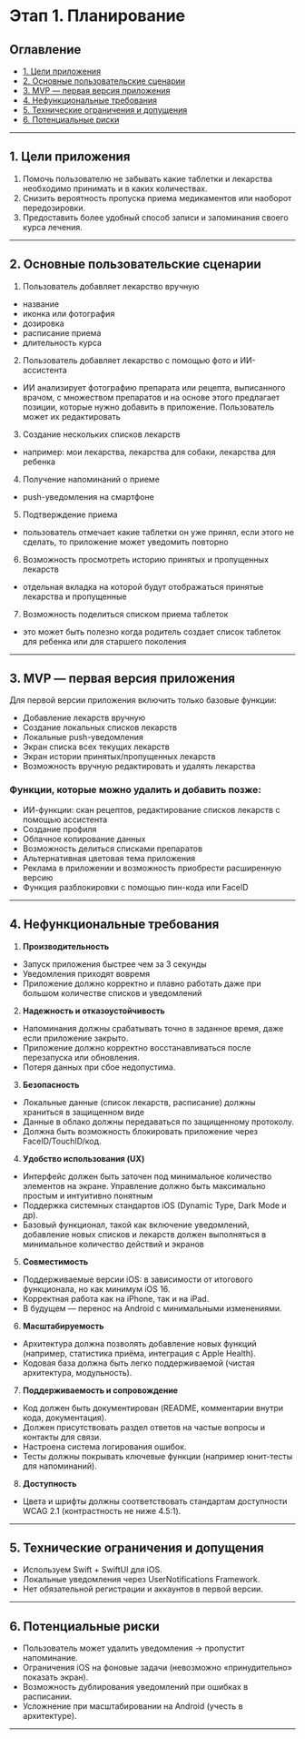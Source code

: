 # Этап 1. Планирование

## Оглавление
- [1. Цели приложения](#1-цели-приложения)
- [2. Основные пользовательские сценарии](#2-основные-пользовательские-сценарии)
- [3. MVP — первая версия приложения](#3-mvp--первая-версия-приложения)
- [4. Нефункциональные требования](#4-нефункциональные-требования)
- [5. Технические ограничения и допущения](#5-технические-ограничения-и-допущения)
- [6. Потенциальные риски](#6-потенциальные-риски)

---

## 1. Цели приложения

1) Помочь пользователю не забывать какие таблетки и лекарства необходимо принимать и в каких количествах.  
2) Снизить вероятность пропуска приема медикаментов или наоборот передозировки.  
3) Предоставить более удобный способ записи и запоминания своего курса лечения.  

---

## 2. Основные пользовательские сценарии

1) Пользователь добавляет лекарство вручную  
- название  
- иконка или фотография  
- дозировка  
- расписание приема  
- длительность курса  

2) Пользователь добавляет лекарство с помощью фото и ИИ-ассистента  
- ИИ анализирует фотографию препарата или рецепта, выписанного врачом, с множеством препаратов и на основе этого предлагает позиции, которые нужно добавить в приложение. Пользователь может их редактировать  

3) Создание нескольких списков лекарств  
- например: мои лекарства, лекарства для собаки, лекарства для ребенка  

4) Получение напоминаний о приеме  
- push-уведомления на смартфоне  

5) Подтверждение приема  
- пользователь отмечает какие таблетки он уже принял, если этого не сделать, то приложение может уведомить повторно  

6) Возможность просмотреть историю принятых и пропущенных лекарств  
- отдельная вкладка на которой будут отображаться принятые лекарства и пропущенные  

7) Возможность поделиться списком приема таблеток  
- это может быть полезно когда родитель создает список таблеток для ребенка или для старшего поколения  

---

## 3. MVP — первая версия приложения

Для первой версии приложения включить только базовые функции:  
- Добавление лекарств вручную  
- Создание локальных списков лекарств  
- Локальные push-уведомления  
- Экран списка всех текущих лекарств  
- Экран истории принятых/пропущенных лекарств  
- Возможность вручную редактировать и удалять лекарства  

### Функции, которые можно удалить и добавить позже:
- ИИ-функции: скан рецептов, редактирование списков лекарств с помощью ассистента  
- Создание профиля  
- Облачное копирование данных  
- Возможность делиться списками препаратов  
- Альтернативная цветовая тема приложения  
- Реклама в приложении и возможность приобрести расширенную версию  
- Функция разблокировки с помощью пин-кода или FaceID  

---

## 4. Нефункциональные требования

1) **Производительность**  
- Запуск приложения быстрее чем за 3 секунды  
- Уведомления приходят вовремя  
- Приложение должно корректно и плавно работать даже при большом количестве списков и уведомлений  

2) **Надежность и отказоустойчивость**  
- Напоминания должны срабатывать точно в заданное время, даже если приложение закрыто.  
- Приложение должно корректно восстанавливаться после перезапуска или обновления.  
- Потеря данных при сбое недопустима.  

3) **Безопасность**  
- Локальные данные (список лекарств, расписание) должны храниться в защищенном виде  
- Данные в облако должны передаваться по защищенному протоколу.  
- Должна быть возможность блокировать приложение через FaceID/TouchID/код.  

4) **Удобство использования (UX)**  
- Интерфейс должен быть заточен под минимальное количество элементов на экране. Управление должно быть максимально простым и интуитивно понятным  
- Поддержка системных стандартов iOS (Dynamic Type, Dark Mode и др).  
- Базовый функционал, такой как включение уведомлений, добавление новых списков и лекарств должен выполняться в минимальное количество действий и экранов  

5) **Совместимость**  
- Поддерживаемые версии iOS: в зависимости от итогового функционала, но как минимум iOS 16.  
- Корректная работа как на iPhone, так и на iPad.  
- В будущем — перенос на Android с минимальными изменениями.  

6) **Масштабируемость**  
- Архитектура должна позволять добавление новых функций (например, статистика приёма, интеграция с Apple Health).  
- Кодовая база должна быть легко поддерживаемой (чистая архитектура, модульность).  

7) **Поддерживаемость и сопровождение**  
- Код должен быть документирован (README, комментарии внутри кода, документация).  
- Должен присутствовать раздел ответов на частые вопросы и контакты для связи.  
- Настроена система логирования ошибок.  
- Тесты должны покрывать ключевые функции (например юнит-тесты для напоминаний).  

8) **Доступность**  
- Цвета и шрифты должны соответствовать стандартам доступности WCAG 2.1 (контрастность не ниже 4.5:1).  

---

## 5. Технические ограничения и допущения

- Используем Swift + SwiftUI для iOS.  
- Локальные уведомления через UserNotifications Framework.  
- Нет обязательной регистрации и аккаунтов в первой версии.  

---

## 6. Потенциальные риски

- Пользователь может удалить уведомления → пропустит напоминание.  
- Ограничения iOS на фоновые задачи (невозможно «принудительно» показать экран).  
- Возможность дублирования уведомлений при ошибках в расписании.  
- Усложнение при масштабировании на Android (учесть в архитектуре).  

---
